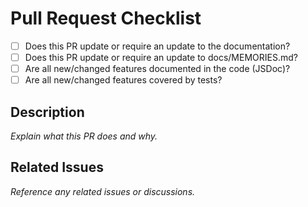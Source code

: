 # Pull Request Checklist

- [ ] Does this PR update or require an update to the documentation?
- [ ] Does this PR update or require an update to docs/MEMORIES.md?
- [ ] Are all new/changed features documented in the code (JSDoc)?
- [ ] Are all new/changed features covered by tests?

## Description

_Explain what this PR does and why._

## Related Issues

_Reference any related issues or discussions._
